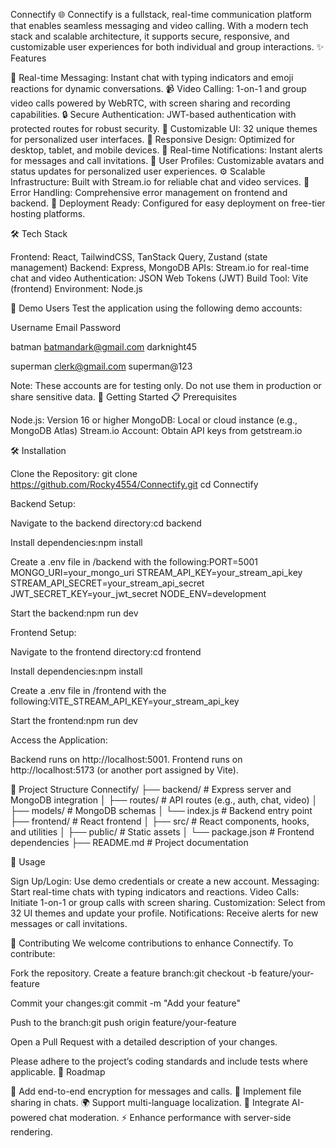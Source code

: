 Connectify 🌐
Connectify is a fullstack, real-time communication platform that enables seamless messaging and video calling. With a modern tech stack and scalable architecture, it supports secure, responsive, and customizable user experiences for both individual and group interactions.
✨ Features

💬 Real-time Messaging: Instant chat with typing indicators and emoji reactions for dynamic conversations.
📹 Video Calling: 1-on-1 and group video calls powered by WebRTC, with screen sharing and recording capabilities.
🔒 Secure Authentication: JWT-based authentication with protected routes for robust security.
🎨 Customizable UI: 32 unique themes for personalized user interfaces.
📱 Responsive Design: Optimized for desktop, tablet, and mobile devices.
🔔 Real-time Notifications: Instant alerts for messages and call invitations.
👤 User Profiles: Customizable avatars and status updates for personalized user experiences.
⚙️ Scalable Infrastructure: Built with Stream.io for reliable chat and video services.
🚨 Error Handling: Comprehensive error management on frontend and backend.
🚀 Deployment Ready: Configured for easy deployment on free-tier hosting platforms.

🛠️ Tech Stack

Frontend: React, TailwindCSS, TanStack Query, Zustand (state management)
Backend: Express, MongoDB
APIs: Stream.io for real-time chat and video
Authentication: JSON Web Tokens (JWT)
Build Tool: Vite (frontend)
Environment: Node.js

👥 Demo Users
Test the application using the following demo accounts:



Username
Email
Password



batman
batmandark@gmail.com
darknight45


superman
clerk@gmail.com
superman@123


Note: These accounts are for testing only. Do not use them in production or share sensitive data.
🚀 Getting Started
📋 Prerequisites

Node.js: Version 16 or higher
MongoDB: Local or cloud instance (e.g., MongoDB Atlas)
Stream.io Account: Obtain API keys from getstream.io

🛠️ Installation

Clone the Repository:
git clone https://github.com/Rocky4554/Connectify.git
cd Connectify


Backend Setup:

Navigate to the backend directory:cd backend


Install dependencies:npm install


Create a .env file in /backend with the following:PORT=5001
MONGO_URI=your_mongo_uri
STREAM_API_KEY=your_stream_api_key
STREAM_API_SECRET=your_stream_api_secret
JWT_SECRET_KEY=your_jwt_secret
NODE_ENV=development


Start the backend:npm run dev




Frontend Setup:

Navigate to the frontend directory:cd frontend


Install dependencies:npm install


Create a .env file in /frontend with the following:VITE_STREAM_API_KEY=your_stream_api_key


Start the frontend:npm run dev




Access the Application:

Backend runs on http://localhost:5001.
Frontend runs on http://localhost:5173 (or another port assigned by Vite).



📂 Project Structure
Connectify/
├── backend/                # Express server and MongoDB integration
│   ├── routes/             # API routes (e.g., auth, chat, video)
│   ├── models/             # MongoDB schemas
│   └── index.js            # Backend entry point
├── frontend/               # React frontend
│   ├── src/                # React components, hooks, and utilities
│   ├── public/             # Static assets
│   └── package.json        # Frontend dependencies
├── README.md               # Project documentation

📖 Usage

Sign Up/Login: Use demo credentials or create a new account.
Messaging: Start real-time chats with typing indicators and reactions.
Video Calls: Initiate 1-on-1 or group calls with screen sharing.
Customization: Select from 32 UI themes and update your profile.
Notifications: Receive alerts for new messages or call invitations.

🤝 Contributing
We welcome contributions to enhance Connectify. To contribute:

Fork the repository.
Create a feature branch:git checkout -b feature/your-feature


Commit your changes:git commit -m "Add your feature"


Push to the branch:git push origin feature/your-feature


Open a Pull Request with a detailed description of your changes.

Please adhere to the project’s coding standards and include tests where applicable.
🔮 Roadmap

🔐 Add end-to-end encryption for messages and calls.
📎 Implement file sharing in chats.
🌍 Support multi-language localization.
🤖 Integrate AI-powered chat moderation.
⚡ Enhance performance with server-side rendering.

